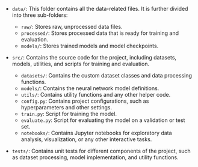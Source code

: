 - `data/`: This folder contains all the data-related files. It is further divided into three sub-folders:

  - `raw/`: Stores raw, unprocessed data files.
  - `processed/`: Stores processed data that is ready for training and evaluation.
  - `models/`: Stores trained models and model checkpoints.

- `src/`: Contains the source code for the project, including datasets, models, utilities, and scripts for training and evaluation.

  - `datasets/`: Contains the custom dataset classes and data processing functions.
  - `models/`: Contains the neural network model definitions.
  - `utils/`: Contains utility functions and any other helper code.
  - `config.py`: Contains project configurations, such as hyperparameters and other settings.
  - `train.py`: Script for training the model.
  - `evaluate.py`: Script for evaluating the model on a validation or test set.
  - `notebooks/`: Contains Jupyter notebooks for exploratory data analysis, visualization, or any other interactive tasks.

- `tests/`: Contains unit tests for different components of the project, such as dataset processing, model implementation, and utility functions.
